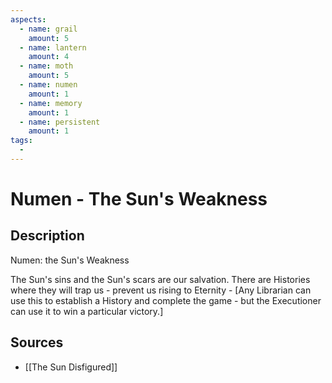 ```yaml
---
aspects: 
  - name: grail
    amount: 5
  - name: lantern
    amount: 4
  - name: moth
    amount: 5
  - name: numen
    amount: 1
  - name: memory
    amount: 1
  - name: persistent
    amount: 1
tags:
  - 
---
```


# Numen - The Sun's Weakness

## Description
Numen: the Sun's Weakness

The Sun's sins and the Sun's scars are our salvation. There are Histories where they will trap us - prevent us rising to Eternity - [Any Librarian can use this to establish a History and complete the game - but the Executioner can use it to win a particular victory.]
## Sources
- [[The Sun Disfigured]]